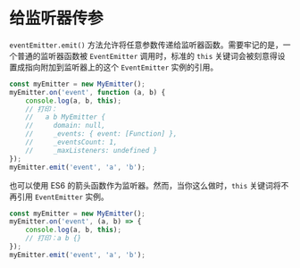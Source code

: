 # 给监听器传参

`eventEmitter.emit()` 方法允许将任意参数传递给监听器函数。需要牢记的是，一个普通的监听器函数被 `EventEmitter` 调用时，标准的 `this` 关键词会被刻意得设置成指向附加到监听器上的这个 `EventEmitter` 实例的引用。

``` javascript
const myEmitter = new MyEmitter();
myEmitter.on('event', function (a, b) {
	console.log(a, b, this);
	// 打印：
	//   a b MyEmitter {
	//     domain: null,
	//     _events: { event: [Function] },
	//     _eventsCount: 1,
	//     _maxListeners: undefined }
});
myEmitter.emit('event', 'a', 'b');
```

也可以使用 ES6 的箭头函数作为监听器。然而，当你这么做时，`this` 关键词将不再引用 `EventEmitter` 实例。

``` javascript
const myEmitter = new MyEmitter();
myEmitter.on('event', (a, b) => {
	console.log(a, b, this);
	// 打印：a b {}
});
myEmitter.emit('event', 'a', 'b');
```
